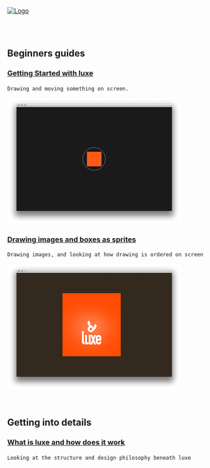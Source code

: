 
[![Logo](http://luxeengine.com/images/logo.png)](index.html)

<br/>
<br/>

## Beginners guides

### [ Getting Started with luxe ](guide.gettingstarted.html)
	Drawing and moving something on screen.
[ ![getting started guide screenshot](images/guide.gettingstarted.png) ](guide.gettingstarted.html)

### [ Drawing images and boxes as sprites ](guide.sprites.html)
	Drawing images, and looking at how drawing is ordered on screen
[ ![sprites guide screenshot](images/guide.sprites.png) ](guide.sprites.html)


&nbsp;

## Getting into details
 

### [ What is luxe and how does it work ](guide.understandingluxe.html)
	Looking at the structure and design philosophy beneath luxe



&nbsp;   
&nbsp;   
&nbsp;   

